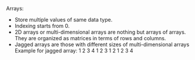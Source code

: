 Arrays:
- Store multiple values of same data type.
- Indexing starts from 0.
- 2D arrays or multi-dimensional arrays are nothing but arrays of arrays. They are organized as matrices in terms of rows and columns.
- Jagged arrays are those with different sizes of multi-dimensional arrays 
Example for jagged array:
    1 2 3 4
    1 2 3
    1 2
    1 2 3 4